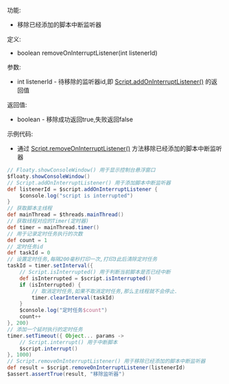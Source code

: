 功能:

+ 移除已经添加的脚本中断监听器

定义:

+ boolean removeOnInterruptListener(int listenerId)

参数:

+ int listenerId -
  待移除的监听器id,即 [Script.addOnInterruptListener()](/API/Script/Script/README.md?id=addOnInterruptListener)
  的返回值

返回值:

+ boolean - 移除成功返回true,失败返回false

示例代码:

+ 通过
  [Script.removeOnInterruptListener()](/API/Script/Script/README.md?id=removeOnInterruptListener)
  方法移除已经添加的脚本中断监听器

```groovy
// Floaty.showConsoleWindow() 用于显示控制台悬浮窗口
$floaty.showConsoleWindow()
// Script.addOnInterruptListener() 用于添加脚本中断监听器
def listenerId = $script.addOnInterruptListener {
    $console.log("script is interrupted")
}
// 获取脚本主线程
def mainThread = $threads.mainThread()
// 获取线程对应的Timer(定时器)
def timer = mainThread.timer()
// 用于记录定时任务执行的次数
def count = 1
// 定时任务id
def taskId = 0
// 设置定时任务,每隔200毫秒打印一次,打印3此后清除定时任务
taskId = timer.setInterval({
    // Script.isInterrupted() 用于判断当前脚本是否已经中断
    def isInterrupted = $script.isInterrupted()
    if (isInterrupted) {
        // 取消定时任务,如果不取消定时任务,那么主线程就不会停止.
        timer.clearInterval(taskId)
    }
    $console.log("定时任务$count")
    count++
}, 200)
// 添加一个延时执行的定时任务
timer.setTimeout({ Object... params ->
    // Script.interrupt() 用于中断脚本
    $script.interrupt()
}, 1000)
// Script.removeOnInterruptListener() 用于移除已经添加的脚本中断监听器
def result = $script.removeOnInterruptListener(listenerId)
$assert.assertTrue(result, "移除监听器")
```